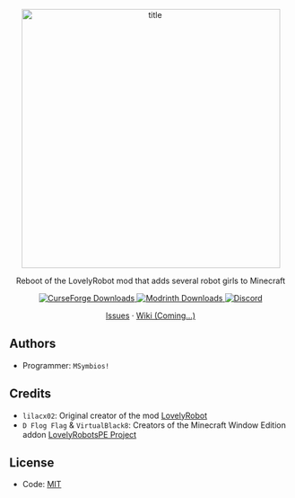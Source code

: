 <p align="center">
    <img width="461" src="https://i.imgur.com/ibMVt4s.png" alt="title">
</p>

<p align="center">Reboot of the LovelyRobot mod that adds several robot girls to Minecraft</p>

<p align="center">
    <a href="https://www.curseforge.com/minecraft/mc-mods/reboot-lovelyrobot">
        <img alt="CurseForge Downloads" src="https://img.shields.io/curseforge/dt/822853?logo=CurseForge">
    </a>
    <a href="https://modrinth.com/mod/reboot-lovelyrobot">
        <img alt="Modrinth Downloads" src="https://img.shields.io/modrinth/dt/aFZGvBS6?logo=Modrinth">
    </a>
    <a href="https://discord.gg/KdZZMj89bU">
        <img alt="Discord" src="https://img.shields.io/discord/1156134479149158402?logo=Discord">
    </a>
</p>

<p align="center">
    <a href="https://github.com/heria-zone/reboot-lovely-robot/issues">Issues</a>    ·
    <a href="#">Wiki (Coming...)</a>
</p>

## Authors
- Programmer: `MSymbios!`

## Credits
- `lilacx02`: Original creator of the mod [LovelyRobot](https://www.curseforge.com/minecraft/mc-mods/lovelyrobot)
- `D Flog Flag` & `VirtualBlack8`: Creators of the Minecraft Window Edition addon [LovelyRobotsPE Project](https://mcpedl.com/lovelyrobotspe-add-on/)

## License
- Code: [MIT](https://www.mit.edu/~amini/LICENSE.md)